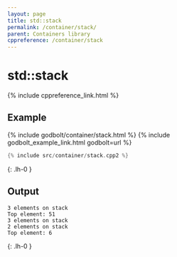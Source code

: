 ```yaml
---
layout: page
title: std::stack
permalink: /container/stack/
parent: Containers library
cppreference: /container/stack
---
```

# std::stack

{% include cppreference_link.html %}

## Example

{% include godbolt/container/stack.html %}
{% include godbolt_example_link.html godbolt=url %}

```cpp
{% include src/container/stack.cpp2 %}
```
{: .lh-0 }

## Output

```
3 elements on stack
Top element: 51
3 elements on stack
2 elements on stack
Top element: 6
```
{: .lh-0 }
